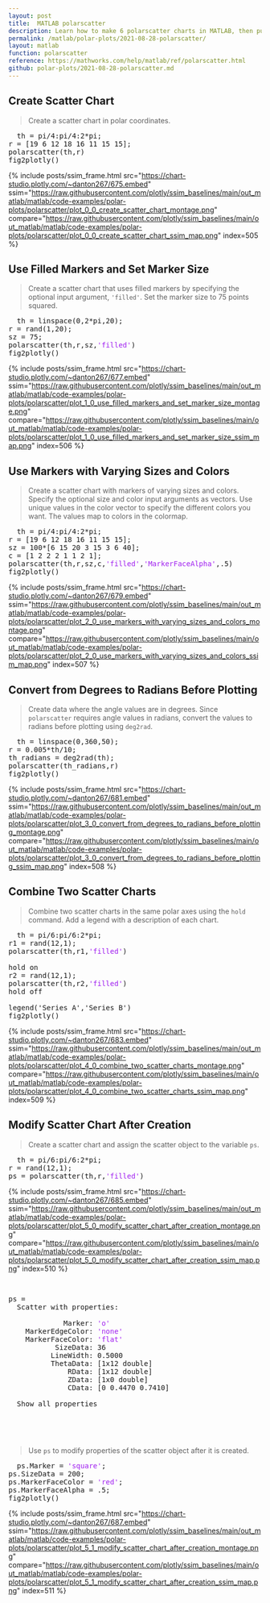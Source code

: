 ```yaml
---
layout: post
title:  MATLAB polarscatter
description: Learn how to make 6 polarscatter charts in MATLAB, then publish them to the Web with Plotly.
permalink: /matlab/polar-plots/2021-08-28-polarscatter/
layout: matlab
function: polarscatter
reference: https://mathworks.com/help/matlab/ref/polarscatter.html
github: polar-plots/2021-08-28-polarscatter.md
---
```


## Create Scatter Chart

> Create a scatter chart in polar coordinates.

<pre class="mcode">
  th = pi/4:pi/4:2*pi;
r = [19 6 12 18 16 11 15 15];
polarscatter(th,r)
fig2plotly()
</pre>

{% include posts/ssim_frame.html 
  src="https://chart-studio.plotly.com/~danton267/675.embed" 
  ssim="https://raw.githubusercontent.com/plotly/ssim_baselines/main/out_matlab/matlab/code-examples/polar-plots/polarscatter/plot_0_0_create_scatter_chart_montage.png" 
  compare="https://raw.githubusercontent.com/plotly/ssim_baselines/main/out_matlab/matlab/code-examples/polar-plots/polarscatter/plot_0_0_create_scatter_chart_ssim_map.png" 
  index=505
%}



<!--------------------- EXAMPLE BREAK ------------------------->

## Use Filled Markers and Set Marker Size

> Create a scatter chart that uses filled markers by specifying the optional input argument, `'filled'`. Set the marker size to 75 points squared.

<pre class="mcode">
  th = linspace(0,2*pi,20);
r = rand(1,20);
sz = 75;
polarscatter(th,r,sz,<span style='color:#A020F0'>'filled'</span>)
fig2plotly()
</pre>

{% include posts/ssim_frame.html 
  src="https://chart-studio.plotly.com/~danton267/677.embed" 
  ssim="https://raw.githubusercontent.com/plotly/ssim_baselines/main/out_matlab/matlab/code-examples/polar-plots/polarscatter/plot_1_0_use_filled_markers_and_set_marker_size_montage.png" 
  compare="https://raw.githubusercontent.com/plotly/ssim_baselines/main/out_matlab/matlab/code-examples/polar-plots/polarscatter/plot_1_0_use_filled_markers_and_set_marker_size_ssim_map.png" 
  index=506
%}



<!--------------------- EXAMPLE BREAK ------------------------->

## Use Markers with Varying Sizes and Colors

> Create a scatter chart with markers of varying sizes and colors. Specify the optional size and color input arguments as vectors. Use unique values in the color vector to specify the different colors you want. The values map to colors in the colormap.

<pre class="mcode">
  th = pi/4:pi/4:2*pi;
r = [19 6 12 18 16 11 15 15];
sz = 100*[6 15 20 3 15 3 6 40];
c = [1 2 2 2 1 1 2 1];
polarscatter(th,r,sz,c,<span style='color:#A020F0'>'filled'</span>,<span style='color:#A020F0'>'MarkerFaceAlpha'</span>,.5)
fig2plotly()
</pre>

{% include posts/ssim_frame.html 
  src="https://chart-studio.plotly.com/~danton267/679.embed" 
  ssim="https://raw.githubusercontent.com/plotly/ssim_baselines/main/out_matlab/matlab/code-examples/polar-plots/polarscatter/plot_2_0_use_markers_with_varying_sizes_and_colors_montage.png" 
  compare="https://raw.githubusercontent.com/plotly/ssim_baselines/main/out_matlab/matlab/code-examples/polar-plots/polarscatter/plot_2_0_use_markers_with_varying_sizes_and_colors_ssim_map.png" 
  index=507
%}



<!--------------------- EXAMPLE BREAK ------------------------->

## Convert from Degrees to Radians Before Plotting

> Create data where the angle values are in degrees. Since `polarscatter` requires angle values in radians, convert the values to radians before plotting using `deg2rad`.

<pre class="mcode">
  th = linspace(0,360,50);
r = 0.005*th/10;
th_radians = deg2rad(th);
polarscatter(th_radians,r)
fig2plotly()
</pre>

{% include posts/ssim_frame.html 
  src="https://chart-studio.plotly.com/~danton267/681.embed" 
  ssim="https://raw.githubusercontent.com/plotly/ssim_baselines/main/out_matlab/matlab/code-examples/polar-plots/polarscatter/plot_3_0_convert_from_degrees_to_radians_before_plotting_montage.png" 
  compare="https://raw.githubusercontent.com/plotly/ssim_baselines/main/out_matlab/matlab/code-examples/polar-plots/polarscatter/plot_3_0_convert_from_degrees_to_radians_before_plotting_ssim_map.png" 
  index=508
%}



<!--------------------- EXAMPLE BREAK ------------------------->

## Combine Two Scatter Charts

> Combine two scatter charts in the same polar axes using the `hold` command. Add a legend with a description of each chart.

<pre class="mcode">
  th = pi/6:pi/6:2*pi;
r1 = rand(12,1);
polarscatter(th,r1,<span style='color:#A020F0'>'filled'</span>)

hold on 
r2 = rand(12,1);
polarscatter(th,r2,<span style='color:#A020F0'>'filled'</span>)
hold off

legend('Series A','Series B')
fig2plotly()
</pre>

{% include posts/ssim_frame.html 
  src="https://chart-studio.plotly.com/~danton267/683.embed" 
  ssim="https://raw.githubusercontent.com/plotly/ssim_baselines/main/out_matlab/matlab/code-examples/polar-plots/polarscatter/plot_4_0_combine_two_scatter_charts_montage.png" 
  compare="https://raw.githubusercontent.com/plotly/ssim_baselines/main/out_matlab/matlab/code-examples/polar-plots/polarscatter/plot_4_0_combine_two_scatter_charts_ssim_map.png" 
  index=509
%}



<!--------------------- EXAMPLE BREAK ------------------------->

## Modify Scatter Chart After Creation

> Create a scatter chart and assign the scatter object to the variable `ps`. 

<pre>
  th = pi/6:pi/6:2*pi;
r = rand(12,1);
ps = polarscatter(th,r,<span style='color:#A020F0'>'filled'</span>)
</pre>

{% include posts/ssim_frame.html 
  src="https://chart-studio.plotly.com/~danton267/685.embed" 
  ssim="https://raw.githubusercontent.com/plotly/ssim_baselines/main/out_matlab/matlab/code-examples/polar-plots/polarscatter/plot_5_0_modify_scatter_chart_after_creation_montage.png" 
  compare="https://raw.githubusercontent.com/plotly/ssim_baselines/main/out_matlab/matlab/code-examples/polar-plots/polarscatter/plot_5_0_modify_scatter_chart_after_creation_ssim_map.png" 
  index=510
%}

<pre>
  <div class="codeoutput"><pre>ps = 
  Scatter with properties:

             Marker: <span style='color:#A020F0'>'o'</span>
    MarkerEdgeColor: <span style='color:#A020F0'>'none'</span>
    MarkerFaceColor: <span style='color:#A020F0'>'flat'</span>
           SizeData: 36
          LineWidth: 0.5000
          ThetaData: [1x12 double]
              RData: [1x12 double]
              ZData: [1x0 double]
              CData: [0 0.4470 0.7410]

  Show all properties

</pre></div>
</pre>

> Use `ps` to modify properties of the scatter object after it is created.

<pre class="mcode">
  ps.Marker = <span style='color:#A020F0'>'square'</span>;
ps.SizeData = 200;
ps.MarkerFaceColor = <span style='color:#A020F0'>'red'</span>;
ps.MarkerFaceAlpha = .5;
fig2plotly()
</pre>

{% include posts/ssim_frame.html 
  src="https://chart-studio.plotly.com/~danton267/687.embed" 
  ssim="https://raw.githubusercontent.com/plotly/ssim_baselines/main/out_matlab/matlab/code-examples/polar-plots/polarscatter/plot_5_1_modify_scatter_chart_after_creation_montage.png" 
  compare="https://raw.githubusercontent.com/plotly/ssim_baselines/main/out_matlab/matlab/code-examples/polar-plots/polarscatter/plot_5_1_modify_scatter_chart_after_creation_ssim_map.png" 
  index=511
%}



<!--------------------- EXAMPLE BREAK ------------------------->

